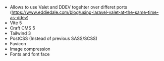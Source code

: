 - Allows to use Valet and DDEV togehter over differet ports (https://www.eddiedale.com/blog/using-laravel-valet-at-the-same-time-as-ddev)
- Vite 5
- Craft CMS 5
- Tailwind 3
- PostCSS (Instead of previous SASS/SCSS)
- Favicon 
- Image compression
- Fonts and font face